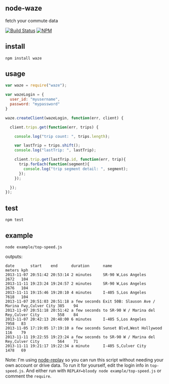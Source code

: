 ## node-waze

fetch your commute data

[![Build Status](https://travis-ci.org/tphummel/node-waze.png)](https://travis-ci.org/tphummel/node-waze)
[![NPM](https://nodei.co/npm/waze.png?downloads=true)](https://nodei.co/npm/waze)

## install

    npm install waze

## usage

```javascript
var waze = require("waze");

var wazeLogin = {
  user_id: "myusername",
  password: "mypassword"
}

waze.createClient(wazeLogin, function(err, client) {

  client.trips.get(function(err, trips) {

    console.log("trip count: ", trips.length);

    var lastTrip = trips.shift();
    console.log("lastTrip: ", lastTrip);

    client.trip.get(lastTrip.id, function(err, trip){
      trip.forEach(function(segment){
        console.log("trip segment detail: ", segment);
      });
    });

  });
});
```

## test

    npm test

## example

    node example/top-speed.js

outputs:

    date       start    end      duration      name                                           meters kph
    2013-11-07 20:51:42 20:53:14 2 minutes     SR-90 W,Los Angeles                            2672   104
    2013-11-11 19:23:24 19:24:57 2 minutes     SR-90 W,Los Angeles                            2676   104
    2013-11-11 19:15:46 19:20:10 4 minutes     I-405 S,Los Angeles                            7618   104
    2013-11-07 20:51:03 20:51:18 a few seconds Exit 50B: Slauson Ave / Marina Fwy,Culver City 385    94
    2013-11-07 20:51:18 20:51:42 a few seconds to SR-90 W / Marina del Rey,Culver City        558    84
    2013-11-07 20:42:13 20:48:00 6 minutes     I-405 S,Los Angeles                            7958   83
    2013-11-05 17:19:05 17:19:10 a few seconds Sunset Blvd,West Hollywood                     116    79
    2013-11-11 19:22:55 19:23:24 a few seconds to SR-90 W / Marina del Rey,Culver City        564    71
    2013-11-11 19:21:17 19:22:34 a minute      I-405 S,Culver City                            1478   69

Note: I'm using [node-replay](https://npmjs.org/package/replay) so you can run this script without needing your own account or drive data. To run it for yourself, edit the login info in `top-speed.js`. And either run with `REPLAY=bloody node example/top-speed.js` or comment the `require`.
